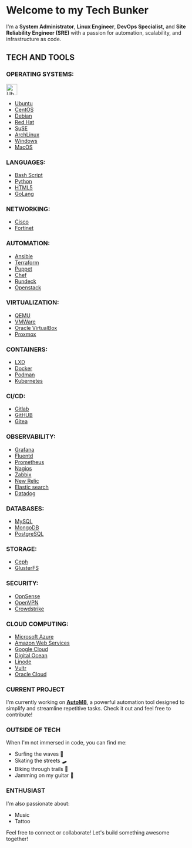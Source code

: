 # Welcome to my Tech Bunker

I'm a **System Administrator**, **Linux Engineer**, **DevOps Specialist**, and **Site Reliability Engineer (SRE)** with a passion for automation, scalability, 
and infrastructure as code.

## TECH AND TOOLS

### **OPERATING SYSTEMS:**

<html>
<img src="https://cdn.jsdelivr.net/gh/selfhst/icons/svg/ubuntu.svg" alt="Ubuntu" width="30" height="30">
</html>

- [Ubuntu](https://www.ubuntu.com)
- [CentOS](https://www.centos.org)
- [Debian](https://www.debian.org)
- [Red Hat](https://www.redhat.com)
- [SuSE](https://www.suse.com)
- [ArchLinux](https://www.archlinux.org)
- [Windows](https://www.windows.com)
- [MacOS](https://www.apple.com/br/macos/)

### **LANGUAGES:**

- [Bash Script](https://www.gnu.org/software/bash/)
- [Python](https://www.python.org)
- [HTML5](https://html.spec.whatwg.org/)
- [GoLang](https://www.go.dev)

### **NETWORKING:**

- [Cisco](https://www.cisco.com)
- [Fortinet](https://www.fortinet.com)

### **AUTOMATION:**

- [Ansible](https://www.ansible.com)
- [Terraform](https://www.terraform.io)
- [Puppet](https://www.puppet.com)
- [Chef](https://www.chef.io)
- [Rundeck](https://www.rundeck.com)
- [Openstack](https://www.openstack.org)

### **VIRTUALIZATION:**

- [QEMU](https://www.qemu.org)
- [VMWare](https://www.vmware.com)
- [Oracle VirtualBox](https://www.virtualbox.org)
- [Proxmox](https://www.proxmox.com)

### **CONTAINERS:**

- [LXD](https://www.canonical.com/lxd)
- [Docker](https://www.docker.io)
- [Podman](https://www.podman.io)
- [Kubernetes](https://www.kubernetes.io)

### **CI/CD:**

- [Gitlab](https://www.gitlab.com)
- [GitHUB](https://www.github.com)
- [Gitea](https://www.gitea.com)

### **OBSERVABILITY:**

- [Grafana](https://grafana.com)
- [Fluentd](https://www.fluentd.org)
- [Prometheus](https://www.prometheus.io)
- [Nagios](https://www.nagios.org)
- [Zabbix](https://www.zabbix.com)
- [New Relic](https://www.newrelic.com)
- [Elastic search](https://www.elastic.io)
- [Datadog](https://www.datadoghq.com)

### **DATABASES:**

- [MySQL](https://www.mysql.com)
- [MongoDB](https://www.mongodb.com)
- [PostgreSQL](https://www.postgresql.org)

### **STORAGE:**

- [Ceph](https://www.ceph.com)
- [GlusterFS](https://www.gluster.org)

### **SECURITY:**

- [OpnSense](https://www.opnsense.org)
- [OpenVPN](https://www.openvpn.net)
- [Crowdstrike](https://www.crowdstrike.com)

### **CLOUD COMPUTING:**

- [Microsoft Azure](https://azure.microsoft.com)
- [Amazon Web Services](https://aws.amazon.com)
- [Google Cloud](https://cloud.google.com)
- [Digital Ocean](https://www.digitalocean.com)
- [Linode](https://www.linode.com)
- [Vultr](https://www.vultr.com)
- [Oracle Cloud](https://www.oracle.com/cloud/)

### CURRENT PROJECT

I'm currently working on [**AutoM8**](https://github.com/mdmjunior/AutoM8), a powerful automation tool designed to simplify and streamline repetitive tasks. Check it out and feel free to contribute!

### OUTSIDE OF TECH

When I'm not immersed in code, you can find me:

- Surfing the waves 🌊
- Skating the streets 🛹
- Biking through trails 🚴
- Jamming on my guitar 🎸

### ENTHUSIAST

I'm also passionate about:

- Music
- Tattoo

Feel free to connect or collaborate! Let's build something awesome together!
